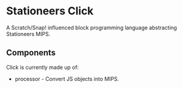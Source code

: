 # Stationeers Click

A Scratch/Snap! influenced block programming language abstracting Stationeers MIPS.

## Components

Click is currently made up of:

* processor - Convert JS objects into MIPS.

